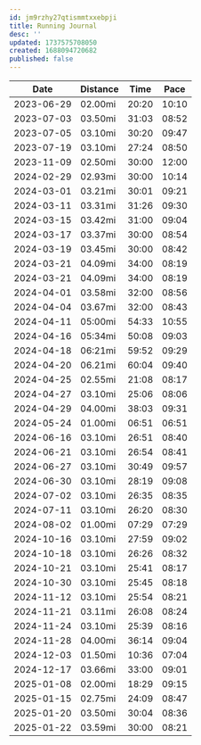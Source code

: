 ```yaml
---
id: jm9rzhy27qtismmtxxebpji
title: Running Journal
desc: ''
updated: 1737575708050
created: 1688094720682
published: false
---
```


|Date|Distance|Time|Pace|
|-|-|-|-|
| 2023-06-29 | 02.00mi | 20:20 | 10:10 |
| 2023-07-03 | 03.50mi | 31:03 | 08:52 |
| 2023-07-05 | 03.10mi | 30:20 | 09:47 |
| 2023-07-19 | 03.10mi | 27:24 | 08:50 |
| 2023-11-09 | 02.50mi | 30:00 | 12:00 |
| 2024-02-29 | 02.93mi | 30:00 | 10:14 |
| 2024-03-01 | 03.21mi | 30:01 | 09:21 |
| 2024-03-11 | 03.31mi | 31:26 | 09:30 |
| 2024-03-15 | 03.42mi | 31:00 | 09:04 |
| 2024-03-17 | 03.37mi | 30:00 | 08:54 |
| 2024-03-19 | 03.45mi | 30:00 | 08:42 |
| 2024-03-21 | 04.09mi | 34:00 | 08:19 |
| 2024-03-21 | 04.09mi | 34:00 | 08:19 |
| 2024-04-01 | 03.58mi | 32:00 | 08:56 |
| 2024-04-04 | 03.67mi | 32:00 | 08:43 |
| 2024-04-11 | 05:00mi | 54:33 | 10:55 |
| 2024-04-16 | 05:34mi | 50:08 | 09:03 |
| 2024-04-18 | 06:21mi | 59:52 | 09:29 |
| 2024-04-20 | 06.21mi | 60:04 | 09:40 |
| 2024-04-25 | 02.55mi | 21:08 | 08:17 |
| 2024-04-27 | 03.10mi | 25:06 | 08:06 |
| 2024-04-29 | 04.00mi | 38:03 | 09:31 |
| 2024-05-24 | 01.00mi | 06:51 | 06:51 |
| 2024-06-16 | 03.10mi | 26:51 | 08:40 |
| 2024-06-21 | 03.10mi | 26:54 | 08:41 |
| 2024-06-27 | 03.10mi | 30:49 | 09:57 |
| 2024-06-30 | 03.10mi | 28:19 | 09:08 |
| 2024-07-02 | 03.10mi | 26:35 | 08:35 |
| 2024-07-11 | 03.10mi | 26:20 | 08:30 |
| 2024-08-02 | 01.00mi | 07:29 | 07:29 |
| 2024-10-16 | 03.10mi | 27:59 | 09:02 |
| 2024-10-18 | 03.10mi | 26:26 | 08:32 |
| 2024-10-21 | 03.10mi | 25:41 | 08:17 |
| 2024-10-30 | 03.10mi | 25:45 | 08:18 |
| 2024-11-12 | 03.10mi | 25:54 | 08:21 |
| 2024-11-21 | 03.11mi | 26:08 | 08:24 |
| 2024-11-24 | 03.10mi | 25:39 | 08:16 |
| 2024-11-28 | 04.00mi | 36:14 | 09:04 |
| 2024-12-03 | 01.50mi | 10:36 | 07:04 |
| 2024-12-17 | 03.66mi | 33:00 | 09:01 |
| 2025-01-08 | 02.00mi | 18:29 | 09:15 |
| 2025-01-15 | 02.75mi | 24:09 | 08:47 |
| 2025-01-20 | 03.50mi | 30:04 | 08:36 |
| 2025-01-22 | 03.59mi | 30:00 | 08:21 |
